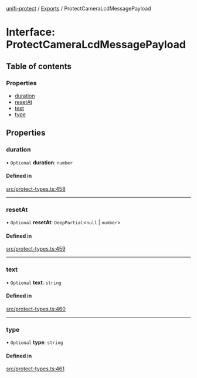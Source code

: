 [unifi-protect](../README.md) / [Exports](../modules.md) / ProtectCameraLcdMessagePayload

# Interface: ProtectCameraLcdMessagePayload

## Table of contents

### Properties

- [duration](ProtectCameraLcdMessagePayload.md#duration)
- [resetAt](ProtectCameraLcdMessagePayload.md#resetat)
- [text](ProtectCameraLcdMessagePayload.md#text)
- [type](ProtectCameraLcdMessagePayload.md#type)

## Properties

### duration

• `Optional` **duration**: `number`

#### Defined in

[src/protect-types.ts:458](https://github.com/hjdhjd/unifi-protect/blob/f89bcca/src/protect-types.ts#L458)

___

### resetAt

• `Optional` **resetAt**: `DeepPartial`\<``null`` \| `number`\>

#### Defined in

[src/protect-types.ts:459](https://github.com/hjdhjd/unifi-protect/blob/f89bcca/src/protect-types.ts#L459)

___

### text

• `Optional` **text**: `string`

#### Defined in

[src/protect-types.ts:460](https://github.com/hjdhjd/unifi-protect/blob/f89bcca/src/protect-types.ts#L460)

___

### type

• `Optional` **type**: `string`

#### Defined in

[src/protect-types.ts:461](https://github.com/hjdhjd/unifi-protect/blob/f89bcca/src/protect-types.ts#L461)
